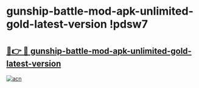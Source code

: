 # gunship-battle-mod-apk-unlimited-gold-latest-version !pdsw7

# <h2><a href="https://qlhqu7.esa.edu.pl?title=gunship-battle-mod-apk-unlimited-gold-latest-version&ref=pdsw7">🔗👉 🔴 gunship-battle-mod-apk-unlimited-gold-latest-version</a></h2>

[![acn](https://github.com/user-attachments/assets/0f9c940e-d8b0-45ae-aac7-cd30a18b3e1c)](https://qlhqu7.esa.edu.pl?title=gunship-battle-mod-apk-unlimited-gold-latest-version&ref=pdsw7)

